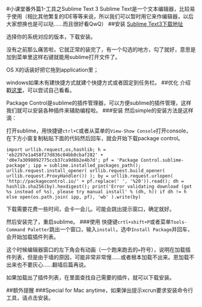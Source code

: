 #小课堂番外篇1-工具之Sublime Text 3
Sublime Text是一个文本编辑器，比较易于使用（相比其他繁复的IDE等等来说，所以我们可以暂时用它来作编辑器，以后大家想换也是可以哒……而且很好看QwQ）
##安装
[Sublime Text3下载地址](http://www.sublimetext.com/3)

选择你的系统对应的版本，下载安装。

没有之前那么痛苦啦，它就正常的装完了，有一个勾选的地方，勾了就好，意思是加到菜单里这样右键就能用sublime打开文件了。

OS X的话装好把它拖到application里；

windows如果木有建快捷方式就建个快捷方式或者固定到任务栏。
##优化
介绍戳[这里](https://packagecontrol.io/installation)，可以尝试自己看看。

Package Control是sublime的插件管理器，可以方便sublime的插件管理，这样我们就可以安装各种插件来辅助编程啦。
###安装
然后simple的安装方法是这样滴：

打开sublime，用快捷键`ctrl+C`或者从菜单的`View-Show Console`打开console，在下方小窗复制粘贴下面的代码然后回车，就会开始下载package control。
```
import urllib.request,os,hashlib; h = 'eb2297e1a458f27d836c04bb0cbaf282' + 'd0e7a3098092775ccb37ca9d6b2e4b7d'; pf = 'Package Control.sublime-package'; ipp = sublime.installed_packages_path(); urllib.request.install_opener( urllib.request.build_opener( urllib.request.ProxyHandler()) ); by = urllib.request.urlopen( 'http://packagecontrol.io/' + pf.replace(' ', '%20')).read(); dh = hashlib.sha256(by).hexdigest(); print('Error validating download (got %s instead of %s), please try manual install' % (dh, h)) if dh != h else open(os.path.join( ipp, pf), 'wb' ).write(by)
```
下载需要花费一些时间，会卡一会儿。可能会跳出提示窗口，确定就好。

然后安装完了，重启sublime。
###使用
快捷键`crtl+shift+P`或者菜单`Tools-Command Paletter`跳出一个窗口，输入`install`，选中`Install Package`并回车，会开始加载插件列表。

这个时候编辑器窗口的左下角会有动画（一个跑来跑去的`=`符号），说明在加载插件列表，但是由于墙的原因，可能非常非常慢……或者根本加载不出来。恩加载不出来也不要灰心……翻墙后篇再说。

如果加载出了插件列表，在里面查找自己需要的插件，就可以下载安装。

##额外提醒
###Special for Mac
anytime，如果弹出提示xcrun要求安装命令行工具，请点击安装。
